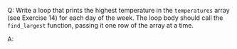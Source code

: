 Q: Write a loop that prints the highest temperature in the `temperatures` array
(see Exercise 14) for each day of the week. The loop body should call the
`find_largest` function, passing it one row of the array at a time.

A:
